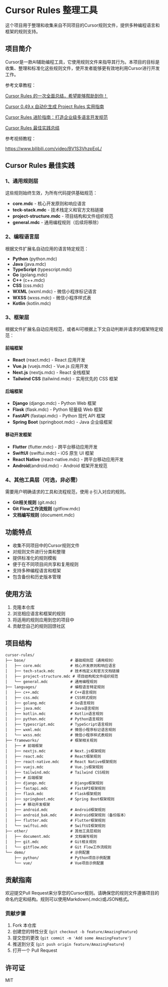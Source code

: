 # Cursor Rules 整理工具

这个项目用于整理和收集来自不同项目的Cursor规则文件，提供多种编程语言和框架的规则支持。

## 项目简介

Cursor是一款AI辅助编程工具，它使用规则文件来指导其行为。本项目的目标是收集、整理和标准化这些规则文件，使开发者能够更有效地利用Cursor进行开发工作。

参考文章教程：

[Cursor Rules 的一次全面总结，希望能够帮助到你！](https://mp.weixin.qq.com/s/l8r2lJlEv5fKWJRSsSd1kQ)

[Cursor 0.49.x 自动化生成 Project Rules 实用指南](https://mp.weixin.qq.com/s/1yTkzYzOFjty1D0gtYHuHA)

[Cursor Rules 进阶指南：打造企业级多语言开发规范](https://mp.weixin.qq.com/s/rfanrMtMMuyUTwsDYmlxSg)

[Cursor Rules 最佳实践总结](https://mp.weixin.qq.com/s/-J_LwfwH9rmFy4dzEy0RXg)

参考视频教程：

https://www.bilibili.com/video/BV1S3VhzpEqL/

## Cursor Rules 最佳实践

### 1、通用规则层

这些规则始终生效，为所有代码提供基础规范：

- **core.mdc** - 核心开发原则和响应语言
- **teck-stack.mdc** - 技术栈定义和官方文档链接
- **project-structure.mdc** - 项目结构和文件组织规范
- **general.mdc** - 通用编程规则（后续将移除）

### 2、编程语言层

根据文件扩展名自动应用的语言特定规范：

- **Python** (python.mdc)
- **Java** (java.mdc)
- **TypeScript** (typescript.mdc)
- **Go** (golang.mdc)
- **C++** (c++.mdc)
- **CSS** (css.mdc)
- **WXML** (wxml.mdc) - 微信小程序标记语言
- **WXSS** (wxss.mdc) - 微信小程序样式表
- **Kotlin** (kotlin.mdc)

### 3、框架层

根据文件扩展名自动应用规范，或者AI可根据上下文自动判断并请求的框架特定规范：

#### 前端框架
- **React** (react.mdc) - React 应用开发
- **Vue.js** (vuejs.mdc) - Vue.js 应用开发
- **Next.js** (nextjs.mdc) - React 全栈框架
- **Tailwind CSS** (tailwind.mdc) - 实用优先的 CSS 框架

#### 后端框架
- **Django** (django.mdc) - Python Web 框架
- **Flask** (flask.mdc) - Python 轻量级 Web 框架
- **FastAPI** (fastapi.mdc) - Python 现代 API 框架
- **Spring Boot** (springboot.mdc) - Java 企业级框架

#### 移动开发框架
- **Flutter** (flutter.mdc) - 跨平台移动应用开发
- **SwiftUI** (swiftui.mdc) - iOS 原生 UI 框架
- **React Native** (react-native.mdc) - 跨平台移动应用开发
- **Android**(android.mdc) - Android 框架开发规范

###  4、其他工具层（可选，非必需）
需要用户明确请求的工具和流程规范，使用 `@` 引入对应的规则。

- **Git相关规则** (git.mdc)
- **Git Flow工作流规则** (gitflow.mdc)
- **文档编写规则** (document.mdc)


## 功能特点

- 收集不同项目中的Cursor规则文件
- 对规则文件进行分类和整理
- 提供标准化的规则模板
- 便于在不同项目间共享和复用规则
- 支持多种编程语言和框架
- 包含备份和历史版本管理

## 使用方法

1. 克隆本仓库
2. 浏览相应语言和框架的规则
3. 将适用的规则应用到您的项目中
4. 贡献您自己的规则回馈社区

## 项目结构

```
cursor-rules/
├── base/                    # 基础规则层（通用规则）
│   ├── core.mdc             # 核心开发原则和响应语言
│   ├── tech-stack.mdc       # 技术栈定义和官方文档链接
│   ├── project-structure.mdc # 项目结构和文件组织规范
│   └── general.mdc          # 通用编程规则
├── languages/               # 编程语言特定规则
│   ├── c++.mdc              # C++语言规则
│   ├── css.mdc              # CSS样式规则
│   ├── golang.mdc           # Go语言规则
│   ├── java.mdc             # Java语言规则
│   ├── kotlin.mdc           # Kotlin语言规则
│   ├── python.mdc           # Python语言规则
│   ├── typescript.mdc       # TypeScript语言规则
│   ├── wxml.mdc             # 微信小程序标记语言规则
│   └── wxss.mdc             # 微信小程序样式表规则
├── frameworks/              # 框架相关规则
│   ├── # 前端框架
│   ├── nextjs.mdc           # Next.js框架规则
│   ├── react.mdc            # React框架规则
│   ├── react-native.mdc     # React Native框架规则
│   ├── vuejs.mdc            # Vue.js框架规则
│   ├── tailwind.mdc         # Tailwind CSS规则
│   ├── # 后端框架
│   ├── django.mdc           # Django框架规则
│   ├── fastapi.mdc          # FastAPI框架规则
│   ├── flask.mdc            # Flask框架规则
│   ├── springboot.mdc       # Spring Boot框架规则
│   ├── # 移动开发框架
│   ├── android.mdc          # Android框架规则
│   ├── android_bak.mdc      # Android框架规则（备份版本）
│   ├── flutter.mdc          # Flutter框架规则
│   └── swiftui.mdc          # SwiftUI框架规则
├── other/                   # 其他工具层规则
│   ├── document.mdc         # 文档编写规则
│   ├── git.mdc              # Git相关规则
│   └── gitflow.mdc          # Git Flow工作流规则
└── demo/                    # 示例配置
    ├── python/              # Python项目示例配置
    └── vue/                 # Vue项目示例配置
```

## 贡献指南

欢迎提交Pull Request来分享您的Cursor规则。请确保您的规则文件遵循项目的命名约定和结构。规则可以使用Markdown(.mdc)或JSON格式。

### 贡献步骤
1. Fork 本仓库
2. 创建您的特性分支 (`git checkout -b feature/AmazingFeature`)
3. 提交您的更改 (`git commit -m 'Add some AmazingFeature'`)
4. 推送到分支 (`git push origin feature/AmazingFeature`)
5. 打开一个 Pull Request

## 许可证

MIT

